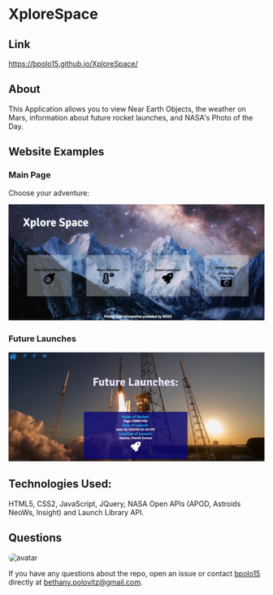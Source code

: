 # XploreSpace

## Link

 https://bpolo15.github.io/XploreSpace/

## About

This Application allows you to view Near Earth Objects, the weather on Mars, information about future rocket launches, and NASA's Photo of the Day. 

## Website Examples

### Main Page

Choose your adventure:

![MainPage](/images/MainPageReadMe.JPG)

### Future Launches

![LaunchPage](/images/launchPage.JPG)


## Technologies Used:

HTML5, CSS2, JavaScript, JQuery, NASA Open APIs (APOD, Astroids NeoWs, Insight) and Launch Library API.

 ## Questions
  
  <img src="https://avatars0.githubusercontent.com/u/60047372?v=4" alt="avatar" style="border-radius: 16px" width="30" />
  
  If you have any questions about the repo, open an issue or contact [bpolo15](https://api.github.com/users/bpolo15) directly at bethany.polovitz@gmail.com.